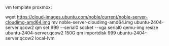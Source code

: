 vm template proxmox:

wget https://cloud-images.ubuntu.com/noble/current/noble-server-cloudimg-amd64.img
mv noble-server-cloudimg-amd64.img ubuntu-2404-server.qcow2
qm set 999 --serial0 socket --vga serial0
qemu-img resize ubuntu-2404-server.qcow2 150G
qm importdisk 999 ubuntu-2404-server.qcow2 local-lvm